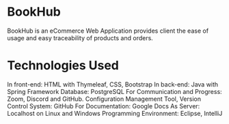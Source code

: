# BookHub
BookHub is an eCommerce Web Application provides client the ease of usage and easy traceability of products and orders. 


# Technologies Used
  In front-end: HTML with Thymeleaf, CSS, Bootstrap
	In back-end: Java with Spring Framework
	Database: PostgreSQL
	For Communication and Progress: Zoom, Discord and GitHub.
	Configuration Management Tool, Version Control System: GitHub
	For Documentation: Google Docs
	As Server: Localhost on Linux and Windows
	Programming Environment: Eclipse, IntelliJ

